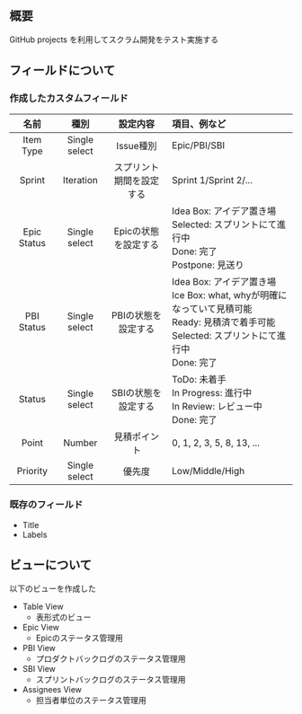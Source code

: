 ## 概要

GitHub projects を利用してスクラム開発をテスト実施する

## フィールドについて

### 作成したカスタムフィールド

| 名前 | 種別 | 設定内容 | 項目、例など |
|:---:|:----:|:-------:|:-----|
|Item Type|Single select|Issue種別|Epic/PBI/SBI|
|Sprint|Iteration|スプリント期間を設定する|Sprint 1/Sprint 2/...|
|Epic Status|Single select|Epicの状態を設定する|Idea Box: アイデア置き場<br>Selected: スプリントにて進行中<br>Done: 完了<br>Postpone: 見送り|
|PBI Status|Single select|PBIの状態を設定する|Idea Box: アイデア置き場<br>Ice Box: what, whyが明確になっていて見積可能<br>Ready: 見積済で着手可能<br>Selected: スプリントにて進行中<br>Done: 完了|
|Status|Single select|SBIの状態を設定する|ToDo: 未着手<br>In Progress: 進行中<br>In Review: レビュー中<br>Done: 完了|
|Point|Number|見積ポイント|0, 1, 2, 3, 5, 8, 13, ...|
|Priority|Single select|優先度|Low/Middle/High|

### 既存のフィールド

* Title
* Labels

## ビューについて

以下のビューを作成した

* Table View
  * 表形式のビュー
* Epic View
  * Epicのステータス管理用
* PBI View
  * プロダクトバックログのステータス管理用
* SBI View
  * スプリントバックログのステータス管理用
* Assignees View
  * 担当者単位のステータス管理用

